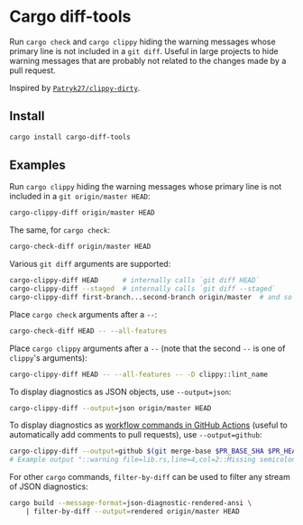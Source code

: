 # Cargo diff-tools

Run `cargo check` and `cargo clippy` hiding the warning messages whose primary line is not included in a `git diff`. Useful in large projects to hide warning messages that are probably not related to the changes made by a pull request.

Inspired by [`Patryk27/clippy-dirty`](https://github.com/Patryk27/clippy-dirty).

## Install

```bash
cargo install cargo-diff-tools
```

## Examples

Run `cargo clippy` hiding the warning messages whose primary line is not included in a `git origin/master HEAD`:

```bash
cargo-clippy-diff origin/master HEAD
```

The same, for `cargo check`:

```bash
cargo-check-diff origin/master HEAD
```

Various `git diff` arguments are supported:

```bash
cargo-clippy-diff HEAD      # internally calls `git diff HEAD`
cargo-clippy-diff --staged  # internally calls `git diff --staged`
cargo-clippy-diff first-branch...second-branch origin/master  # and so on
```

Place `cargo check` arguments after a `--`:

```bash
cargo-check-diff HEAD -- --all-features
```

Place `cargo clippy` arguments after a `--` (note that the second `--` is one of `clippy`'s arguments):

```bash
cargo-clippy-diff HEAD -- --all-features -- -D clippy::lint_name
```

To display diagnostics as JSON objects, use `--output=json`:

```bash
cargo-clippy-diff --output=json origin/master HEAD
```

To display diagnostics as [workflow commands in GitHub Actions](https://docs.github.com/en/actions/reference/workflow-commands-for-github-actions#setting-a-warning-message) (useful to automatically add comments to pull requests), use `--output=github`:

```bash
cargo-clippy-diff --output=github $(git merge-base $PR_BASE_SHA $PR_HEAD_SHA) $PR_HEAD_SHA
# Example output "::warning file=lib.rs,line=4,col=2::Missing semicolon"
```

For other `cargo` commands, `filter-by-diff` can be used to filter any stream of JSON diagnostics:

```bash
cargo build --message-format=json-diagnostic-rendered-ansi \
    | filter-by-diff --output=rendered origin/master HEAD
```
